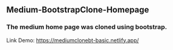 ## Medium-BootstrapClone-Homepage

### The medium home page was cloned using bootstrap.

Link Demo: https://mediumclonebt-basic.netlify.app/
